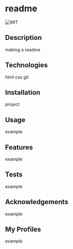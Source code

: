 # readme
![MIT](https://img.shields.io/badge/license-MIT-brightgreen)

## Description
making a readme

## Technologies
html css git

## Installation
project

## Usage 
example

## Features
example

## Tests
example

## Acknowledgements
example

## My Profiles
example



